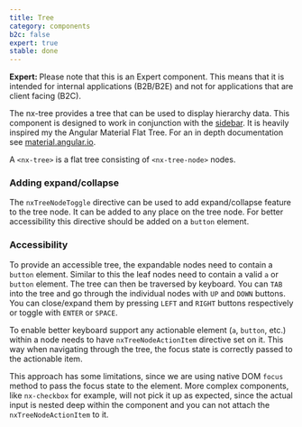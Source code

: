 ```yaml
---
title: Tree
category: components
b2c: false
expert: true
stable: done
---
```


<div class="docs-deprecation-warning">
  <strong>Expert: </strong>
  Please note that this is an Expert component. This means that it is intended for internal applications (B2B/B2E) and not for applications that are client facing (B2C).
</div>

The nx-tree provides a tree that can be used to display hierarchy data. This component is designed to work in conjunction with the [sidebar](./documentation/sidebar/overview). It is heavily inspired my the Angular Material Flat Tree. For an in depth documentation see [material.angular.io](https://material.angular.io/components/tree/overview).

A `<nx-tree>` is a flat tree consisting of `<nx-tree-node>` nodes.

<!-- example(tree) -->

### Adding expand/collapse

The `nxTreeNodeToggle` directive can be used to add expand/collapse feature to the tree node. It can be added to any place on the tree node. For better accessibility this directive should be added on a `button` element.

### Accessibility

To provide an accessible tree, the expandable nodes need to contain a `button` element. Similar to this the leaf nodes need to contain a valid `a` or `button` element. The tree can then be traversed by keyboard. You can `TAB` into the tree and go through the individual nodes with `UP` and `DOWN` buttons. You can close/expand them by pressing `LEFT` and `RIGHT` buttons respectively or toggle with `ENTER` or `SPACE`.

To enable better keyboard support any actionable element (`a`, `button`, etc.) within a node needs to have `nxTreeNodeActionItem` directive set on it. This way when navigating through the tree, the focus state is correctly passed to the actionable item.

This approach has some limitations, since we are using native DOM `focus` method to pass the focus state to the element. More complex components, like `nx-checkbox` for example, will not pick it up as expected, since the actual input is nested deep within the component and you can not attach the `nxTreeNodeActionItem` to it.
